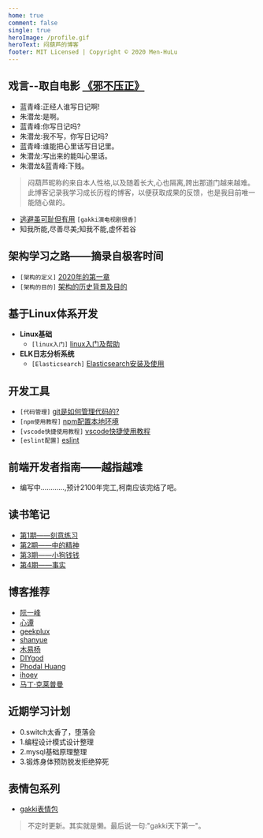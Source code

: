```yaml
---
home: true
comment: false
single: true
heroImage: /profile.gif
heroText: 闷葫芦的博客
footer: MIT Licensed | Copyright © 2020 Men-HuLu
---
```


 ## 戏言--取自电影 [《邪不压正》](https://www.bilibili.com/video/av36938060?from=search&seid=3681262953024404982)
- 蓝青峰:正经人谁写日记啊!
- 朱潜龙:是啊。
- 蓝青峰:你写日记吗?
- 朱潜龙:我不写，你写日记吗?
- 蓝青峰:谁能把心里话写日记里。
- 朱潜龙:写出来的能叫心里话。
- 朱潜龙&蓝青峰:下贱。

> 闷葫芦昵称的来自本人性格,以及随着长大,心也隔离,跨出那道门越来越难。此博客记录我学习成长历程的博客，以便获取成果的反馈，也是我目前唯一能随心做的。
- [逃避虽可耻但有用](https://www.bilibili.com/bangumi/play/ep246180?from=search&seid=15988493679209625045) `[gakki演电视剧很香]`
- 知我所能,尽善尽美;知我不能,虚怀若谷

 ## 架构学习之路——摘录自极客时间
  - `[架构的定义]` [2020年的第一章](http://yuminjun.cn/docs/framework/架构是什么.html)
  - `[架构的目的]` [架构的历史背景及目的](http://yuminjun.cn/docs/framework/架构的历史及目的.html)

 ## 基于Linux体系开发
 - **Linux基础**
   - `[linux入门]` [linux入门及帮助](http://yuminjun.cn/docs/linux/1.linux入门及帮助.html)
 - **ELK日志分析系统**
   - `[Elasticsearch]` [Elasticsearch安装及使用](http://yuminjun.cn/docs/elastic/1.Elasticsearch安装及使用.html)
 
 ## 开发工具
  - `[代码管理]` [git是如何管理代码的?](http://yuminjun.cn/docs/tool/git使用教程.html)
  - `[npm使用教程]` [npm配置本地环境](http://yuminjun.cn/docs/tool/npm使用教程.html)
  - `[vscode快捷使用教程]` [vscode快捷使用教程](http://yuminjun.cn/docs/tool/vscode快捷使用教程.html)
  - `[eslint配置]` [eslint](http://yuminjun.cn/docs/tool/eslint配置.html)

 ## 前端开发者指南——越指越难
 - 编写中…………,预计2100年完工,柯南应该完结了吧。 

 ## 读书笔记
  - [第1期——刻意练习](http://yuminjun.cn/docs/notes/刻意练习.html)
  - [第2期——中的精神](http://yuminjun.cn/docs/notes/中的精神.html)
  - [第3期——小狗钱钱](http://yuminjun.cn/docs/notes/小狗钱钱.html)
  - [第4期——事实](http://yuminjun.cn/docs/notes/事实.html)

 ## 博客推荐
  - [阮一峰](http://www.ruanyifeng.com/blog/)
  - [心谭](https://xin-tan.com/)
  - [geekplux](https://geekplux.com/)
  - [shanyue](https://shanyue.tech/)
  - [木易杨](https://muyiy.cn/)
  - [DIYgod](https://diygod.me/)
  - [Phodal Huang](https://www.phodal.com)
  - [ihoey](https://blog.ihoey.com/)
  - [马丁·克莱普曼](https://martin.kleppmann.com/)


 ## 近期学习计划
  - 0.switch太香了，堕落会
  - 1.编程设计模式设计整理
  - 2.mysql基础原理整理
  - 3.锻炼身体预防脱发拒绝猝死

 ## 表情包系列
   - [gakki表情包](http://yuminjun.cn/docs/diary/1.html)
   
> 不定时更新。其实就是懒。最后说一句:"gakki天下第一"。

